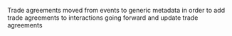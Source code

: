 Trade agreements moved from events to generic metadata in order to add trade agreements to interactions going forward and update trade agreements
